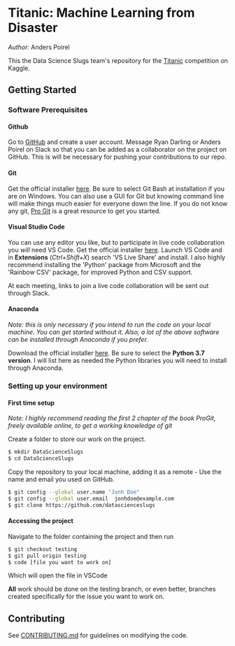 # Titanic: Machine Learning from Disaster

*Author:* Anders Poirel

This the Data Science Slugs team's repository for the [Titanic](https://www.kaggle.com/c/titanic) competition on Kaggle.

## Getting Started

### Software Prerequisites

#### Github

Go to [GitHub](https://github.com/) and create a user account.
Message Ryan Darling or Anders Poirel on Slack so that you can be added as a collaborator on the project on GitHub. This is will be necessary for pushing your contributions to our repo.

#### Git
Get the official installer [here](https://git-scm.com/downloads). Be sure to select Git Bash at installation if you are on Windows. 
You can also use a GUI for Git but knowing command line will make things much easier for everyone down the line. If you do not know any git, [Pro Git](https://git-scm.com/book/en/v2) is a great resource to get you started. 

#### Visual Studio Code
You can use any editor you like, but to participate in live code collaboration you *will* need VS Code.
Get the official installer [here](https://code.visualstudio.com/).
Launch VS Code and in **Extensions** (*Ctrl+Shift+X*) search 'VS Live Share' and install. I also highly recommend installing the 'Python' package from Microsoft and  the 'Rainbow CSV' package, for improved Python and CSV support.

At each meeting, links to join a live code collaboration will be sent out through Slack.

#### Anaconda

*Note: this is only necessary if you intend to run the code on your local machine. You can get started without it. Also, a lot of the above software can be installed through Anaconda if you prefer.*

Download the official installer [here](https://www.anaconda.com/distribution/#download-section). Be sure to select the **Python 3.7 version**. 
I will list here as needed the Python libraries you will need to install through Anaconda.

### Setting up your environment

#### First time setup

*Note: I highly recommend reading the first 2 chapter of the book ProGit, freely available online, to get a working knowledge of git*

Create a folder to store our work on the project.

```bash
$ mkdir DataScienceSlugs
$ cd DataScienceSlugs
```

Copy the repository to your local machine, adding it as a remote - Use the name and email you used on GitHub.

```bash
$ git config --global user.name "Jonh Doe"
$ git config --global user.email  jonhdoe@example.com
$ git clone https://github.com/datascienceslugs
```

#### Accessing the project

Navigate to the folder containing the project and then
run

```bash
$ git checkout testing
$ git pull origin testing
$ code [file you want to work on]
```

Which will open the file in VSCode

**All** work should be done on the testing branch, or even better, branches created specifically for the issue you want to work on.

## Contributing

See [CONTRIBUTING.md](https://github.com/datascienceslugs/dss-titanic/blob/master/CONTRIBUTING.md) for guidelines on modifying the code.
